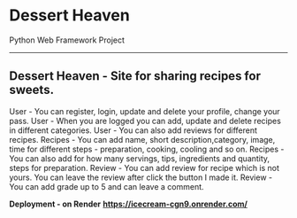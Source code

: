 # **Dessert Heaven**
Python Web Framework Project
***

## **Dessert Heaven** - Site for sharing recipes for sweets. 
User - You can register, login, update and delete your profile, change your pass. 
User - When you are logged you can add, update and delete recipes in different categories. 
User - You can also add reviews for different recipes. 
Recipes - You can add name, short description,category, image, time for different steps - preparation, cooking, cooling and so on. 
Recipes - You can also add for how many servings, tips, ingredients and quantity, steps for preparation.
Review - You can add review for recipe which is not yours. You can leave the review after click the button I made it. 
Review - You can add grade up to 5 and can leave a comment.

**Deployment - on Render**
**https://icecream-cgn9.onrender.com/**
